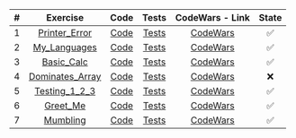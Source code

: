 | # | Exercise  | Code  | Tests | CodeWars - Link | State |
|:-:|:-:|:-:|:-:|:-:|:-:|
|1|[Printer_Error](https://github.com/lfteixeira996/CodeWars/tree/master/Python/7kyu/Printer_Error/README.md) 		| [Code](https://github.com/lfteixeira996/CodeWars/tree/master/Python/7kyu/Printer_Error/Printer_Error.py)|[Tests](https://github.com/lfteixeira996/CodeWars/tree/master/Python/7kyu/Printer_Error/tests.py)		|[CodeWars](https://www.codewars.com/kata/printer-errors/train/python)				|:white_check_mark:|
|2|[My_Languages](https://github.com/lfteixeira996/CodeWars/tree/master/Python/7kyu/My_Languages/README.md) 		| [Code](https://github.com/lfteixeira996/CodeWars/tree/master/Python/7kyu/My_Languages/My_Languages.py)|[Tests](https://github.com/lfteixeira996/CodeWars/tree/master/Python/7kyu/My_Languages/tests.py)			|[CodeWars](https://www.codewars.com/kata/5b16490986b6d336c900007d/train/python)	|:white_check_mark:|
|3|[Basic_Calc](https://github.com/lfteixeira996/CodeWars/tree/master/Python/7kyu/Basic_Calc/README.md)	 			| [Code](https://github.com/lfteixeira996/CodeWars/tree/master/Python/7kyu/Basic_Calc/Basic_Calc.py)|[Tests](https://github.com/lfteixeira996/CodeWars/tree/master/Python/7kyu/Basic_Calc/tests.py)					|[CodeWars](https://www.codewars.com/kata/5296455e4fe0cdf2e000059f/train/python)	|:white_check_mark:|
|4|[Dominates_Array](https://github.com/lfteixeira996/CodeWars/tree/master/Python/7kyu/Dominates_Array/README.md) 	| [Code](https://github.com/lfteixeira996/CodeWars/tree/master/Python/7kyu/Dominates_Array/Dominates_Array.py)|[Tests](https://github.com/lfteixeira996/CodeWars/tree/master/Python/7kyu/Dominates_Array/tests.py)	|[CodeWars](https://www.codewars.com/kata/559e10e2e162b69f750000b4/train/python)	|:x:|
|5|[Testing_1_2_3](https://github.com/lfteixeira996/CodeWars/tree/master/Python/7kyu/Testing_1_2_3/README.md) 		| [Code](https://github.com/lfteixeira996/CodeWars/tree/master/Python/7kyu/Testing_1_2_3/Testing_1_2_3.py)|[Tests](https://github.com/lfteixeira996/CodeWars/tree/master/Python/7kyu/Testing_1_2_3/tests.py)		|[CodeWars](https://www.codewars.com/kata/54bf85e3d5b56c7a05000cf9/train/python)	|:white_check_mark:|
|6|[Greet_Me](https://github.com/lfteixeira996/CodeWars/tree/master/Python/7kyu/Greet_Me/README.md) 				| [Code](https://github.com/lfteixeira996/CodeWars/tree/master/Python/7kyu/Greet_Me/Greet_Me.py)|[Tests](https://github.com/lfteixeira996/CodeWars/tree/master/Python/7kyu/Greet_Me/tests.py)						|[CodeWars](https://www.codewars.com/kata/535474308bb336c9980006f2/train/python)	|:white_check_mark:|
|7|[Mumbling](https://github.com/lfteixeira996/CodeWars/tree/master/Python/7kyu/Mumbling/README.md) 				| [Code](https://github.com/lfteixeira996/CodeWars/tree/master/Python/7kyu/Mumbling/Mumbling.py)|[Tests](https://github.com/lfteixeira996/CodeWars/tree/master/Python/7kyu/Mumbling/tests.py)						|[CodeWars](https://www.codewars.com/kata/5667e8f4e3f572a8f2000039/train/python)	|:white_check_mark:|

